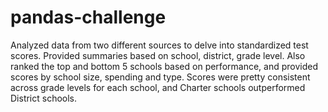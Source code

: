 # pandas-challenge

Analyzed data from two different sources to delve into standardized test scores. Provided summaries based on school, district, grade level. Also ranked the top and bottom 5 schools based on performance, and provided scores by school size, spending and type. Scores were pretty consistent across grade levels for each school, and Charter schools outperformed District schools. 
